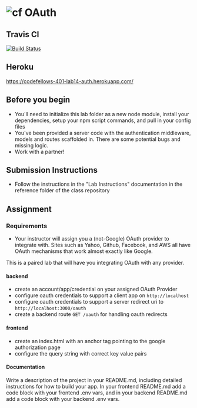![cf](http://i.imgur.com/7v5ASc8.png) OAuth
===========================================
## Travis CI
[![Build Status](https://travis-ci.com/Kevinoh47/lab-14-auth-server.svg?branch=working14auth)](https://travis-ci.com/Kevinoh47/lab-14-auth-server)

## Heroku
https://codefellows-401-lab14-auth.herokuapp.com/


## Before you begin
* You'll need to initialize this lab folder as a new node module, install your dependencies, setup your npm script commands, and pull in your config files
* You've been provided a server code with the authentication middleware, models and routes scaffolded in. There are some potential bugs and missing logic.
* Work with a partner!

## Submission Instructions
  * Follow the instructions in the "Lab Instructions" documentation in the reference folder of the class repository

## Assignment
### Requirements
- Your instructor will assign you a (not-Google) OAuth provider to integrate with. Sites such as Yahoo, Github, Facebook, and AWS all have OAuth mechanisms that work almost exactly like Google.

This is a paired lab that will have you integrating OAuth with any provider.

#### backend
* create an account/app/credential on your assigned OAuth Provider
 * configure oauth credentials to support a client app on `http://localhost`
 * configure oauth credentials to support a server redirect uri to `http://localhost:3000/oauth`
* create a backend route `GET /oauth` for handling oauth redirects

#### frontend
* create an index.html with an anchor tag pointing to the google authorization page
* configure the query string with correct key value pairs

#### Documentation
Write a description of the project in your README.md, including detailed instructions for how to build your app. In your frontend README.md add a code block with your frontend .env vars, and in your backend README.md add a code block with your backend .env vars.
